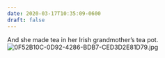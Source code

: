 ```yaml
---
date: 2020-03-17T10:35:09-0600
draft: false
---
```




And she made tea in her Irish grandmother’s tea pot. ![0F52B10C-0D92-4286-BDB7-CED3D2E81D79.jpg](https://ianwhitney.micro.blog/uploads/2020/8ead773d14.jpg)



